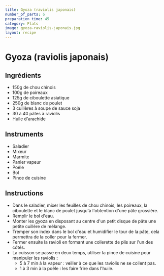 ```yaml
---
title: Gyoza (raviolis japonais)
number_of_parts: 6
preparation_time: 45
category: Plats
image: gyoza-raviolis-japonais.jpg
layout: recipe
---
```

# Gyoza (raviolis japonais)

## Ingrédients

- 150g de chou chinois
- 100g de poireaux
- 125g de ciboulette asiatique
- 250g de blanc de poulet
- 3 cuillères à soupe de sauce soja
- 30 à 40 pâtes à raviolis
- Huile d'arachide

## Instruments

- Saladier
- Mixeur
- Marmite
- Panier vapeur
- Poêle
- Bol
- Pince de cuisine

## Instructions

- Dans le saladier, mixer les feuilles de chou chinois, les poireaux, la ciboulette et le blanc de poulet jusqu'à l'obtention d'une pâte grossière.
- Remplir le bol d'eau.
- Monter les gyoza en disposant au centre d'un petit disque de pâte une petite cuillère de mélange.
- Tremper son index dans le bol d'eau et humidifier le tour de la pâte, cela permettra de la coller pour la fermer.
- Fermer ensuite la ravioli en formant une collerette de plis sur l'un des côtés.
- La cuisson se passe en deux temps, utiliser la pince de cuisine pour manipuler les raviolis :
	- 5 à 7 min à la vapeur : veiller à ce que les raviolis ne se collent pas.
	- 1 à 3 min à la poêle : les faire frire dans l'huile.

